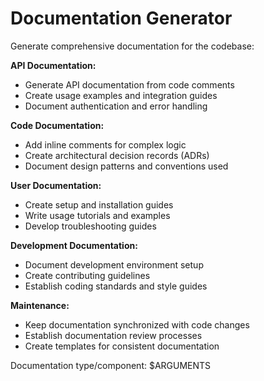 # Documentation Generator

Generate comprehensive documentation for the codebase:

**API Documentation:**
- Generate API documentation from code comments
- Create usage examples and integration guides
- Document authentication and error handling

**Code Documentation:**
- Add inline comments for complex logic
- Create architectural decision records (ADRs)
- Document design patterns and conventions used

**User Documentation:**
- Create setup and installation guides
- Write usage tutorials and examples
- Develop troubleshooting guides

**Development Documentation:**
- Document development environment setup
- Create contributing guidelines
- Establish coding standards and style guides

**Maintenance:**
- Keep documentation synchronized with code changes
- Establish documentation review processes
- Create templates for consistent documentation

Documentation type/component: $ARGUMENTS

